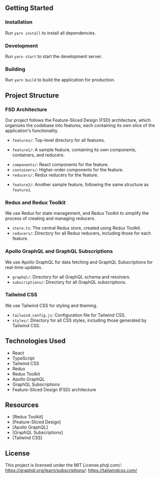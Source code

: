 **Getting Started**
---------------

### Installation

Run `yarn install` to install all dependencies.

### Development

Run `yarn start` to start the development server.

### Building

Run `yarn build` to build the application for production.

**Project Structure**
--------------------

### FSD Architecture

Our project follows the Feature-Sliced Design (FSD) architecture, which organizes the codebase into features, each containing its own slice of the application's functionality.

* `features/`: Top-level directory for all features.
+ `feature1/`: A sample feature, containing its own components, containers, and reducers.
- `components/`: React components for the feature.
- `containers/`: Higher-order components for the feature.
- `reducers/`: Redux reducers for the feature.
+ `feature2/`: Another sample feature, following the same structure as `feature1`.

### Redux and Redux Toolkit

We use Redux for state management, and Redux Toolkit to simplify the process of creating and managing reducers.

* `store.ts`: The central Redux store, created using Redux Toolkit.
* `reducers/`: Directory for all Redux reducers, including those for each feature.

### Apollo GraphQL and GraphQL Subscriptions

We use Apollo GraphQL for data fetching and GraphQL Subscriptions for real-time updates.

* `graphql/`: Directory for all GraphQL schema and resolvers.
* `subscriptions/`: Directory for all GraphQL subscriptions.

### Tailwind CSS

We use Tailwind CSS for styling and theming.

* `tailwind.config.js`: Configuration file for Tailwind CSS.
* `styles/`: Directory for all CSS styles, including those generated by Tailwind CSS.

**Technologies Used**
--------------------

* React
* TypeScript
* Tailwind CSS
* Redux
* Redux Toolkit
* Apollo GraphQL
* GraphQL Subscriptions
* Feature-Sliced Design (FSD) architecture

**Resources**
------------

* [Redux Toolkit]
* [Feature-Sliced Design]
* [Apollo GraphQL]
* [GraphQL Subscriptions]
* [Tailwind CSS]

**License**
-------

This project is licensed under the MIT License.phql.com/: https://graphql.org/learn/subscriptions/: https://tailwindcss.com/